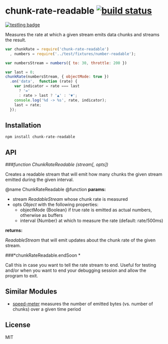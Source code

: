 # chunk-rate-readable [![build status](https://secure.travis-ci.org/thlorenz/chunks-over-time-writable.png)](http://travis-ci.org/thlorenz/chunks-over-time-writable)

[![testling badge](https://ci.testling.com/thlorenz/chunks-over-time-writable.png)](https://ci.testling.com/thlorenz/chunks-over-time-writable)

Measures the rate at which a given stream emits data chunks and streams the result.

```js
var chunkRate = require('chunk-rate-readable')
  , numbers = require('../test/fixtures/number-readable');

var numbersStream = numbers({ to: 30, throttle: 200 })

var last = 0;
chunkRate(numbersStream, { objectMode: true })
  .on('data',  function (rate) {
    var indicator = rate === last 
      ? '='
      : rate > last ? '▲' : '▼';
    console.log('%d -> %s', rate, indicator);
    last = rate;
  });
```

## Installation

    npm install chunk-rate-readable

## API

###*function ChunkRateReadable (stream[, opts])*

Creates a readable stream that will emit how many chunks the given stream emitted during the given interval.

@name ChunkRateReadable
@function
**params:**

- stream *ReadableStream* whose chunk rate is measured
- opts *Object* with the following properties:
  - objectMode {Boolean} if true rate is emitted as actual numbers, otherwise as buffers
  - interval {Number} at which to measure the rate (default: rate/500ms)

**returns:**

*ReadableStream* that will emit updates about the chunk rate of the given stream.

###*chunkRateReadable.endSoon *

Call this in case you want to tell the rate stream to end.
Useful for testing and/or when you want to end your debugging session and allow the program to exit.

## Similar Modules

- [speed-meter](https://github.com/CrowdProcess/speed-meter) measures the number of emitted bytes (vs. number of chunks) over a given time period

## License

MIT
